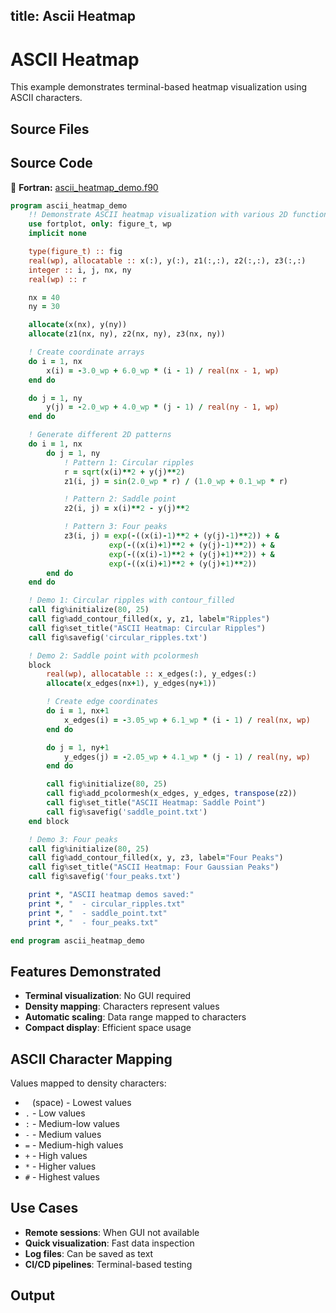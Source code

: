 title: Ascii Heatmap
---

# ASCII Heatmap

This example demonstrates terminal-based heatmap visualization using ASCII characters.

## Source Files

## Source Code

🔷 **Fortran:** [ascii_heatmap_demo.f90](https://github.com/krystophny/fortplotlib/blob/main/example/fortran/ascii_heatmap/ascii_heatmap_demo.f90)

```fortran
program ascii_heatmap_demo
    !! Demonstrate ASCII heatmap visualization with various 2D functions
    use fortplot, only: figure_t, wp
    implicit none

    type(figure_t) :: fig
    real(wp), allocatable :: x(:), y(:), z1(:,:), z2(:,:), z3(:,:)
    integer :: i, j, nx, ny
    real(wp) :: r

    nx = 40
    ny = 30

    allocate(x(nx), y(ny))
    allocate(z1(nx, ny), z2(nx, ny), z3(nx, ny))

    ! Create coordinate arrays
    do i = 1, nx
        x(i) = -3.0_wp + 6.0_wp * (i - 1) / real(nx - 1, wp)
    end do

    do j = 1, ny
        y(j) = -2.0_wp + 4.0_wp * (j - 1) / real(ny - 1, wp)
    end do

    ! Generate different 2D patterns
    do i = 1, nx
        do j = 1, ny
            ! Pattern 1: Circular ripples
            r = sqrt(x(i)**2 + y(j)**2)
            z1(i, j) = sin(2.0_wp * r) / (1.0_wp + 0.1_wp * r)

            ! Pattern 2: Saddle point
            z2(i, j) = x(i)**2 - y(j)**2

            ! Pattern 3: Four peaks
            z3(i, j) = exp(-((x(i)-1)**2 + (y(j)-1)**2)) + &
                      exp(-((x(i)+1)**2 + (y(j)-1)**2)) + &
                      exp(-((x(i)-1)**2 + (y(j)+1)**2)) + &
                      exp(-((x(i)+1)**2 + (y(j)+1)**2))
        end do
    end do

    ! Demo 1: Circular ripples with contour_filled
    call fig%initialize(80, 25)
    call fig%add_contour_filled(x, y, z1, label="Ripples")
    call fig%set_title("ASCII Heatmap: Circular Ripples")
    call fig%savefig('circular_ripples.txt')

    ! Demo 2: Saddle point with pcolormesh
    block
        real(wp), allocatable :: x_edges(:), y_edges(:)
        allocate(x_edges(nx+1), y_edges(ny+1))

        ! Create edge coordinates
        do i = 1, nx+1
            x_edges(i) = -3.05_wp + 6.1_wp * (i - 1) / real(nx, wp)
        end do

        do j = 1, ny+1
            y_edges(j) = -2.05_wp + 4.1_wp * (j - 1) / real(ny, wp)
        end do

        call fig%initialize(80, 25)
        call fig%add_pcolormesh(x_edges, y_edges, transpose(z2))
        call fig%set_title("ASCII Heatmap: Saddle Point")
        call fig%savefig('saddle_point.txt')
    end block

    ! Demo 3: Four peaks
    call fig%initialize(80, 25)
    call fig%add_contour_filled(x, y, z3, label="Four Peaks")
    call fig%set_title("ASCII Heatmap: Four Gaussian Peaks")
    call fig%savefig('four_peaks.txt')

    print *, "ASCII heatmap demos saved:"
    print *, "  - circular_ripples.txt"
    print *, "  - saddle_point.txt"
    print *, "  - four_peaks.txt"

end program ascii_heatmap_demo
```

## Features Demonstrated

- **Terminal visualization**: No GUI required
- **Density mapping**: Characters represent values
- **Automatic scaling**: Data range mapped to characters
- **Compact display**: Efficient space usage

## ASCII Character Mapping

Values mapped to density characters:
- ` ` (space) - Lowest values
- `.` - Low values
- `:` - Medium-low values
- `-` - Medium values
- `=` - Medium-high values
- `+` - High values
- `*` - Higher values
- `#` - Highest values

## Use Cases

- **Remote sessions**: When GUI not available
- **Quick visualization**: Fast data inspection
- **Log files**: Can be saved as text
- **CI/CD pipelines**: Terminal-based testing

## Output


